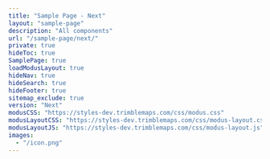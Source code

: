 ```yaml
---
title: "Sample Page - Next"
layout: "sample-page"
description: "All components"
url: "/sample-page/next/"
private: true
hideToc: true
SamplePage: true
loadModusLayout: true
hideNav: true
hideSearch: true
hideFooter: true
sitemap_exclude: true
version: "Next"
modusCSS: "https://styles-dev.trimblemaps.com/css/modus.css"
modusLayoutCSS: "https://styles-dev.trimblemaps.com/css/modus-layout.css"
modusLayoutJS: "https://styles-dev.trimblemaps.com/css/modus-layout.js"
images:
  - "/icon.png"
---
```

